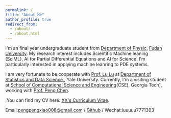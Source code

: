 ```yaml
---
permalink: /
title: "About Me"
author_profile: true
redirect_from: 
  - /about/
  - /about.html
---
```


I'm an final year undergraduate student from [Department of Physic](https://phys.fudan.edu.cn/), [Fudan University](https://www.fudan.edu.cn/). My research interest includes Scientific Machine leaning (SciML), AI for Partial Differential Equations and AI for Science. I'm particularly interested in applying machine leanring to PDE systems. 

I am very fortunate to be cooperate with [Prof. Lu Lu](https://lugroup.yale.edu/) at [Department of Statistics and Data Science ](https://statistics.yale.edu/), Yale University. Currently, I'm a visiting student at [School of Computational Science and Engineering](https://cse.gatech.edu/)(CSE), Georgia Tech], working with [Prof. Peng Chen](https://faculty.cc.gatech.edu/~pchen402/).

;You can find my CV here: [XX's Curriculum Vitae](../assets/Curriculum_Vitae.pdf).

Email:pengpengxiao008@gmail.com / [Github](https://github.com/momo77712138) / Wechat:luuuuu7771303

